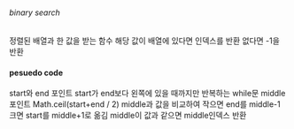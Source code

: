 ###### binary search

정렬된 배열과 한 값을 받는 함수
해당 값이 배열에 있다면 인덱스를 반환
없다면 -1을 반환

#### pesuedo code

start와 end 포인트
start가 end보다 왼쪽에 있을 때까지만 반복하는 while문
middle포인트 Math.ceil(start+end / 2)
middle과 값을 비교하여 작으면 end를 middle-1
크면 start를 middle+1로 옮김
middle이 값과 같으면 middle인덱스 반환
